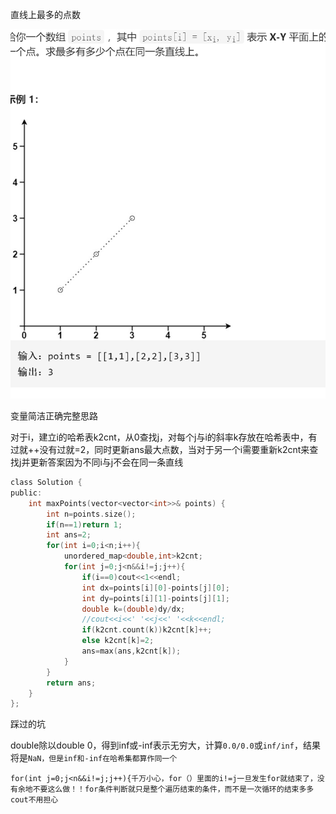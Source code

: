 直线上最多的点数

![img](image/1628081109791.png)

变量简洁正确完整思路

对于i，建立i的哈希表k2cnt，从0查找j，对每个j与i的斜率k存放在哈希表中，有过就++没有过就=2，同时更新ans最大点数，当对于另一个i需要重新k2cnt来查找j并更新答案因为不同i与j不会在同一条直线

```c
class Solution {
public:
    int maxPoints(vector<vector<int>>& points) {
        int n=points.size();
        if(n==1)return 1;
        int ans=2;
        for(int i=0;i<n;i++){
            unordered_map<double,int>k2cnt;
            for(int j=0;j<n&&i!=j;j++){
                if(i==0)cout<<1<<endl;
                int dx=points[i][0]-points[j][0];
                int dy=points[i][1]-points[j][1];
                double k=(double)dy/dx;
                //cout<<i<<' '<<j<<' '<<k<<endl;
                if(k2cnt.count(k))k2cnt[k]++;
                else k2cnt[k]=2;
                ans=max(ans,k2cnt[k]);
            }
        }
        return ans;
    }
};

```

踩过的坑

double除以double 0，得到inf或-inf表示无穷大，计算`0.0/0.0`或`inf/inf`，结果将是`NaN，但是inf和-inf在哈希集都算作同一个`

```
for(int j=0;j<n&&i!=j;j++){千万小心，for（）里面的i!=j一旦发生for就结束了，没有余地不要这么做！！for条件判断就只是整个遍历结束的条件，而不是一次循环的结束多多cout不用担心
```

